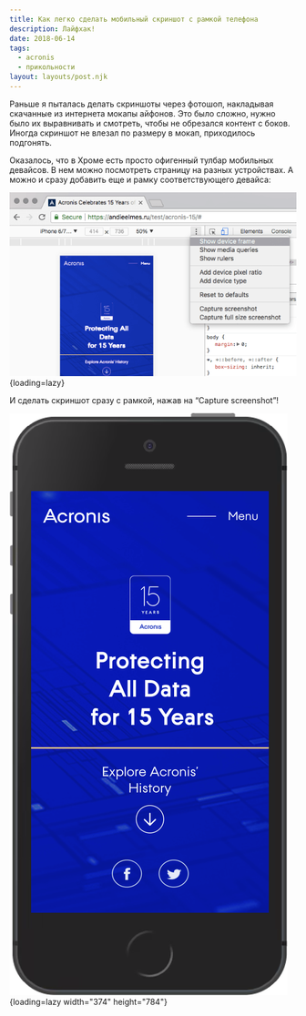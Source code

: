 ```yaml
---
title: Как легко сделать мобильный скриншот c рамкой телефона
description: Лайфхак!
date: 2018-06-14
tags:
  - acronis
  - прикольности
layout: layouts/post.njk
---
```

Раньше я пыталась делать скриншоты через фотошоп, накладывая скачанные из интернета мокапы айфонов. Это было сложно, нужно было их выравнивать и смотреть, чтобы не обрезался контент с боков. Иногда скриншот не влезал по размеру в мокап, приходилось подгонять.

Оказалось, что в Хроме есть просто офигенный тулбар мобильных девайсов. В нем можно посмотреть страницу на разных устройствах. А можно и сразу добавить еще и рамку соответствующего девайса:

![Скриншот страницы настроек мобильного режима Chrome](./images/chrome.png){loading=lazy}

И сделать скриншот сразу с рамкой, нажав на “Capture screenshot”!

![Скриншот страницы с рамкой](./images/se.png){loading=lazy width="374" height="784"}

